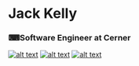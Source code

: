 # Jack Kelly
### ⌨Software Engineer at Cerner

<!-- Please don't remove this: Grab your social icons from https://github.com/carlsednaoui/gitsocial -->

[![alt text][1.1]][1]
[![alt text][2.1]][2]
[![alt text][6.1]][6]

[1.1]: http://i.imgur.com/tXSoThF.png (twitter icon with padding)
[2.1]: https://i.ibb.co/QK8dtS1/dev-to-small.png (twitter icon with padding)
[6.1]: http://i.imgur.com/0o48UoR.png (github icon with padding)

[1]: https://twitter.com/JRKCodes
[2]: https://dev.to/jackrkelly
[6]: https://github.com/JackRKelly

<!-- Please don't remove this: Grab your social icons from https://github.com/carlsednaoui/gitsocial -->

